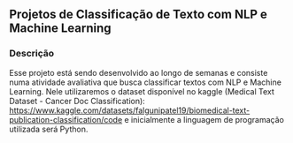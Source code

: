 ## Projetos de Classificação de Texto com NLP e Machine Learning
### Descrição
Esse projeto está sendo desenvolvido ao longo de semanas e consiste numa atividade avaliativa que busca classificar textos com NLP e Machine Learning.
Nele utilizaremos o dataset disponível no kaggle (Medical Text Dataset - Cancer Doc Classification): https://www.kaggle.com/datasets/falgunipatel19/biomedical-text-publication-classification/code e inicialmente
a linguagem de programação utilizada será Python.

